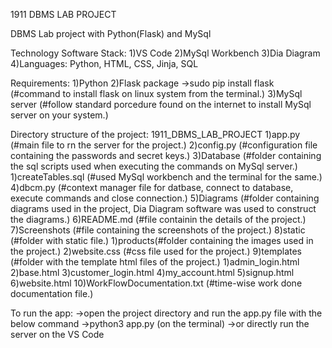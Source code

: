 
1911 DBMS LAB PROJECT

DBMS Lab project with Python(Flask) and MySql

Technology Software Stack:
1)VS Code
2)MySql Workbench
3)Dia Diagram
4)Languages: Python, HTML, CSS, Jinja, SQL

Requirements:
1)Python
2)Flask package
	->sudo pip install flask 
	(#command to install flask on linux system from the terminal.)
3)MySql server 
	(#follow standard porcedure found on the internet to install MySql server on your system.)


Directory structure of the project:
1911_DBMS_LAB_PROJECT
1)app.py (#main file to rn the server for the project.)
2)config.py (#configuration file containing the passwords and secret keys.)
3)Database (#folder containing the sql scripts used when executing the commands on MySql server.)
	1)createTables.sql (#used MySql workbench and the terminal for the same.)
4)dbcm.py 
	(#context manager file for datbase, connect to database, execute commands and close connection.)
5)Diagrams 
	(#folder containing diagrams used in the project, Dia Diagram software was used to construct the diagrams.)
6)README.md (#file containin the details of the project.)
7)Screenshots (#file containing the screenshots of the project.)
8)static (#folder with static file.)
	1)products(#folder containing the images used in the project.)
	2)website.css (#css file used for the project.)
9)templates (#folder with the template html files of the project.)
	1)admin_login.html
	2)base.html
	3)customer_login.html
	4)my_account.html
	5)signup.html
	6)website.html
10)WorkFlowDocumentation.txt (#time-wise work done documentation file.)

To run the app:
->open the project directory and run the app.py file with the below command
->python3 app.py (on the terminal)
->or directly run the server on the VS Code
